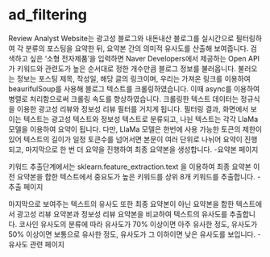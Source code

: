 # ad_filtering
Review Analyst Website는 광고성 블로그와 내돈내산 블로그를 실시간으로 필터링하여 각 분류의 포스팅을 요약한 뒤, 요약본 간의 의미적 유사도를 산출해 보여줍니다.
검색하고 싶은 ‘소형 전자제품’을 입력하면
Naver Developers에서 제공하는 Open API가
키워드와 관련도가 높은 순서대로 정한 개수만큼 블로그 정보를 불러옵니다.
불러오는 정보는 포스팅 제목, 작성일, 해당 글의 링크이며,
우리는 가져온 링크를 이용하여 beaurifulSoup를 사용해 블로그 텍스트를 크롤링하였습니다.
이때 async를 이용하여 병렬로 처리함으로써 크롤링 속도를 향상하였습니다.
크롤링한 텍스트 데이터는
정규식을 이용한 광고성 리뷰와 정보성 리뷰 필터를 거치게 됩니다.
필터링 결과, 화면에서 보이는 텍스트는 광고성 텍스트와 정보성 텍스트로 분류되고,
나뉜 텍스트는 각각 LlaMa 모델을 이용하여 요약이 됩니다.
다만, LlaMa 모델은 한번에 사용 가능한 토큰의 제한이 있어
텍스트의 길이가 일정 토큰수를 넘어서면 본문이 여러 단위로 나뉘어 요약이 진행되고,
마지막으로 한 번 더 요약을 진행하여 최종 요약본을 생성합니다.
-요약본 페이지

키워드 추출단계에서는 sklearn.feature_extraction.text 을 이용하여
최종 요약본 이전 요약본을 합한 텍스트에서 중요도가 높은 키워드를 상위 8개 키워드를 추출합니다.
-추출 페이지

마지막으로 보여주는 텍스트의 유사도 또한 최종 요약본이 아닌 요약본을 합한 텍스트에서
광고성 리뷰 요약본과 정보성 리뷰 요약본을 비교하여 텍스트의 유사도를 추출합니다.
코사인 유사도의 분류에 따라 유사도가 70% 이상이면 아주 유사한 정도,
유사도가 50% 이상이면 보통으로 유사한 정도,
유사도가 그 이하이면 낮은 유사도를 보입니다.
-유사도 관련 페이지
